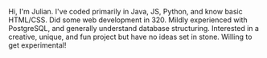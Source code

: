 Hi, I'm Julian. I've coded primarily in Java, JS, Python, and know basic HTML/CSS. Did some web development in 320. Mildly experienced with PostgreSQL, and generally understand database structuring. Interested in a creative, unique, and fun project but have no ideas set in stone. Willing to get experimental! 
